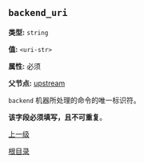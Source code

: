 `backend_uri`
----------

**类型:** `string`

**值:** `<uri-str>`

**属性:** 必须

**父节点:** [upstream](upstream.md)

`backend` 机器所处理的命令的唯一标识符。

**该字段必须填写，且不可重复**。

[上一级](../ngx_wizard.md)

[根目录](../../index.md)